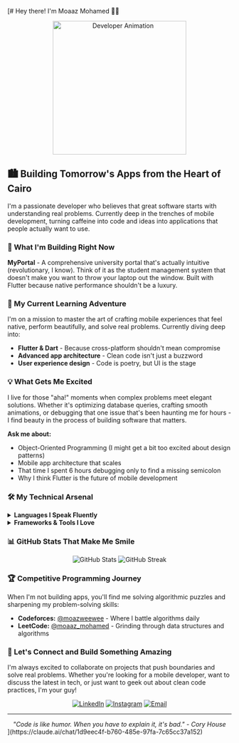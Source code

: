 [# Hey there! I'm Moaaz Mohamed 👨‍💻

<div align="center">
  <img src="https://camo.githubusercontent.com/d428cbd62a4356fe9c61ac83438596354f2ace76bedbbf2e68f27ff987cef5c5/68747470733a2f2f7777772e6c616d626461746573742e636f6d2f7265736f75726365732f696d616765732f6e65777332342e6769662/" width="300" alt="Developer Animation"/>
</div>

## 🏙️ Building Tomorrow's Apps from the Heart of Cairo

I'm a passionate developer who believes that great software starts with understanding real problems. Currently deep in the trenches of mobile development, turning caffeine into code and ideas into applications that people actually want to use.

### 🚀 What I'm Building Right Now

**MyPortal** - A comprehensive university portal that's actually intuitive (revolutionary, I know). Think of it as the student management system that doesn't make you want to throw your laptop out the window. Built with Flutter because native performance shouldn't be a luxury.

### 🎯 My Current Learning Adventure

I'm on a mission to master the art of crafting mobile experiences that feel native, perform beautifully, and solve real problems. Currently diving deep into:
- **Flutter & Dart** - Because cross-platform shouldn't mean compromise
- **Advanced app architecture** - Clean code isn't just a buzzword
- **User experience design** - Code is poetry, but UI is the stage

### 💡 What Gets Me Excited

I live for those "aha!" moments when complex problems meet elegant solutions. Whether it's optimizing database queries, crafting smooth animations, or debugging that one issue that's been haunting me for hours - I find beauty in the process of building software that matters.

**Ask me about:**
- Object-Oriented Programming (I might get a bit too excited about design patterns)
- Mobile app architecture that scales
- That time I spent 6 hours debugging only to find a missing semicolon
- Why I think Flutter is the future of mobile development

### 🛠️ My Technical Arsenal

<details>
<summary><strong>Languages I Speak Fluently</strong></summary>

![C++](https://img.shields.io/badge/-C++-00599C?style=flat-square&logo=cplusplus&logoColor=white)
![Java](https://img.shields.io/badge/-Java-007396?style=flat-square&logo=java&logoColor=white)
![Dart](https://img.shields.io/badge/-Dart-0175C2?style=flat-square&logo=dart&logoColor=white)
![Python](https://img.shields.io/badge/-Python-3776AB?style=flat-square&logo=python&logoColor=white)
![JavaScript](https://img.shields.io/badge/-JavaScript-F7DF1E?style=flat-square&logo=javascript&logoColor=black)
![C#](https://img.shields.io/badge/-C%23-239120?style=flat-square&logo=csharp&logoColor=white)

</details>

<details>
<summary><strong>Frameworks & Tools I Love</strong></summary>

**Mobile Development**
- Flutter (My go-to for beautiful cross-platform apps)
- Android Native (When I need that extra performance edge)
- React Native (For when JavaScript is life)

**Backend & Database**
- Node.js + Express (Fast, reliable, scalable)
- MongoDB (Document-based flexibility)
- PostgreSQL & MySQL (When relations matter)
- Firebase (For rapid prototyping)

**DevOps & Tools**
- Docker (Containerization made easy)
- Git (Version control is life)
- AWS (Cloud computing powerhouse)
- Postman (API testing companion)

</details>

### 📊 GitHub Stats That Make Me Smile

<div align="center">
  <img src="https://github-readme-stats.vercel.app/api?username=Moaz101&show_icons=true&theme=radical&hide_border=true" alt="GitHub Stats"/>
  <img src="https://github-readme-streak-stats.herokuapp.com/?user=Moaz101&theme=radical&hide_border=true" alt="GitHub Streak"/>
</div>

### 🏆 Competitive Programming Journey

When I'm not building apps, you'll find me solving algorithmic puzzles and sharpening my problem-solving skills:
- **Codeforces:** [@moazweewee](https://codeforces.com/profile/moazweewee) - Where I battle algorithms daily
- **LeetCode:** [@moaaz_mohamed](https://www.leetcode.com/moaaz_mohamed) - Grinding through data structures and algorithms

### 🤝 Let's Connect and Build Something Amazing

I'm always excited to collaborate on projects that push boundaries and solve real problems. Whether you're looking for a mobile developer, want to discuss the latest in tech, or just want to geek out about clean code practices, I'm your guy!

<div align="center">

[![LinkedIn](https://img.shields.io/badge/-LinkedIn-0077B5?style=for-the-badge&logo=linkedin&logoColor=white)](https://linkedin.com/in/moaaz-aboutaleb)
[![Instagram](https://img.shields.io/badge/-Instagram-E4405F?style=for-the-badge&logo=instagram&logoColor=white)](https://instagram.com/moaz.abtlb)
[![Email](https://img.shields.io/badge/-Email-D14836?style=for-the-badge&logo=gmail&logoColor=white)](mailto:moaz.aboutaleb.2005@gmail.com)

</div>

---

<div align="center">
  <i>"Code is like humor. When you have to explain it, it's bad." - Cory House</i>
</div>
](https://claude.ai/chat/1d9eec4f-b760-485e-97fa-7c65cc37a152)

